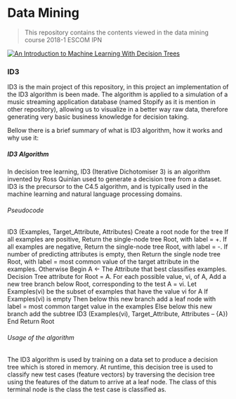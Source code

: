 # Data Mining
> This repository contains the contents viewed in the data mining course 2018-1 ESCOM IPN

[![An Introduction to Machine Learning With Decision Trees](https://ramandeep2017.files.wordpress.com/2017/08/02705-1cjv-yipk8pejnitg2vxava.png?w=640)]()



### ID3
ID3 is the main project of this repository, in this project an implementation of the ID3 algorithm is been made. The algorithm is applied to a simulation of a music streaming application database (named Stopify as it is mention in other repository), allowing us to visualize in a better way raw data, therefore generating very basic business knowledge for decision taking.

Bellow there is a brief summary of what is ID3 algorithm, how it works and why use it: 

##### ID3 Algorithm
In decision tree learning, ID3 (Iterative Dichotomiser 3) is an algorithm invented by Ross Quinlan used to generate a decision tree from a dataset. ID3 is the precursor to the C4.5 algorithm, and is typically used in the machine learning and natural language processing domains.

###### Pseudocode
ID3 (Examples, Target_Attribute, Attributes)
    Create a root node for the tree
    If all examples are positive, Return the single-node tree Root, with label = +.
    If all examples are negative, Return the single-node tree Root, with label = -.
    If number of predicting attributes is empty, then Return the single node tree Root,
    with label = most common value of the target attribute in the examples.
    Otherwise Begin
        A ← The Attribute that best classifies examples.
        Decision Tree attribute for Root = A.
        For each possible value, vi, of A,
            Add a new tree branch below Root, corresponding to the test A = vi.
            Let Examples(vi) be the subset of examples that have the value vi for A
            If Examples(vi) is empty
                Then below this new branch add a leaf node with label = most common target value in the examples
            Else below this new branch add the subtree ID3 (Examples(vi), Target_Attribute, Attributes – {A})
    End
    Return Root

###### Usage of the algorithm
The ID3 algorithm is used by training on a data set to produce a decision tree which is stored in memory. At runtime, this decision tree is used to classify new test cases (feature vectors) by traversing the decision tree using the features of the datum to arrive at a leaf node. The class of this terminal node is the class the test case is classified as.
